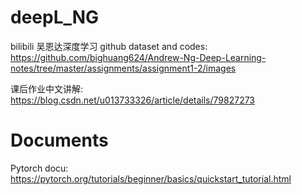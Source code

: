 # deepL_NG
bilibili 吴恩达深度学习
github dataset and codes: https://github.com/bighuang624/Andrew-Ng-Deep-Learning-notes/tree/master/assignments/assignment1-2/images

课后作业中文讲解: https://blog.csdn.net/u013733326/article/details/79827273

# Documents

Pytorch docu: https://pytorch.org/tutorials/beginner/basics/quickstart_tutorial.html



